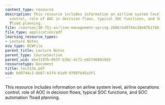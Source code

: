 ```yaml
---
content_type: resource
description: This resource includes information on airline system level, airline operations
  control, role of AOC in decision flows, typical SOC functions, and SOC automation
  ?load planning.
file: /courses/16-75j-airline-management-spring-2006/bd0744c28e87b1f461d99708fb45a3f1_lect13a.pdf
file_type: application/pdf
learning_resource_types:
- Lecture Notes
ocw_type: OCWFile
parent_title: Lecture Notes
parent_type: CourseSection
parent_uid: ebe3197b-865f-b38c-4c71-e92fd68919d3
resourcetype: Document
title: lect13a.pdf
uid: bd0744c2-8e87-b1f4-61d9-9708fb45a3f1
---
```

This resource includes information on airline system level, airline operations control, role of AOC in decision flows, typical SOC functions, and SOC automation ?load planning.

